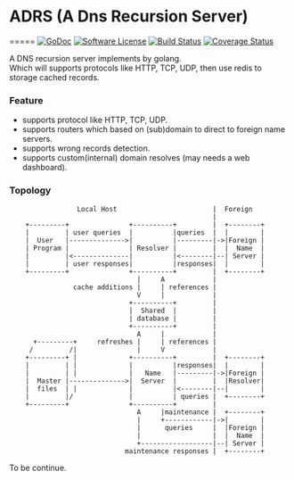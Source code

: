 # ADRS (A Dns Recursion Server)
=====
[![GoDoc](https://godoc.org/github.com/chzyer/adrs?status.svg)](https://godoc.org/github.com/chzyer/adrs)
[![Software License](https://img.shields.io/badge/license-MIT-brightgreen.svg)](LICENSE.md)
[![Build Status](https://travis-ci.org/chzyer/adrs.svg?branch=master)](https://travis-ci.org/chzyer/adrs)
[![Coverage Status](https://coveralls.io/repos/chzyer/adrs/badge.svg?branch=master)](https://coveralls.io/r/chzyer/adrs?branch=master)

A DNS recursion server implements by golang.  
Which will supports protocols like HTTP, TCP, UDP, then use redis to storage cached records.

### Feature
* supports protocol like HTTP, TCP, UDP.
* supports routers which based on (sub)domain to direct to foreign name servers.
* supports wrong records detection.
* supports custom(internal) domain resolves (may needs a web dashboard).

### Topology
```
                 Local Host                        |  Foreign
                                                   |
    +---------+               +----------+         |  +--------+
    |         | user queries  |          |queries  |  |        |
    |  User   |-------------->|          |---------|->|Foreign |
    | Program |               | Resolver |         |  |  Name  |
    |         |<--------------|          |<--------|--| Server |
    |         | user responses|          |responses|  |        |
    +---------+               +----------+         |  +--------+
                                |     A            |
                cache additions |     | references |
                                V     |            |
                              +----------+         |
                              |  Shared  |         |
                              | database |         |
                              +----------+         |
                                A     |            |
      +---------+     refreshes |     | references |
     /         /|               |     V            |
    +---------+ |             +----------+         |  +--------+
    |         | |             |          |responses|  |        |
    |         | |             |   Name   |---------|->|Foreign |
    |  Master |-------------->|  Server  |         |  |Resolver|
    |  files  | |             |          |<--------|--|        |
    |         |/              |          | queries |  +--------+
    +---------+               +----------+         |
                                A     |maintenance |  +--------+
                                |     +------------|->|        |
                                |      queries     |  |Foreign |
                                |                  |  |  Name  |
                                +------------------|--| Server |
                             maintenance responses |  +--------+
```

To be continue.
